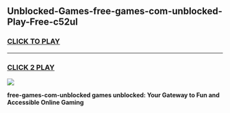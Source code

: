
## Unblocked-Games-free-games-com-unblocked-Play-Free-c52ul
<h3>
<a href="https://premium76.site?title=free-games-com-unblocked&ref=12A">CLICK TO PLAY</a></h3>
<hr>

<h3>
<a href="https://premium76.site?title=free-games-com-unblocked&ref=12A">CLICK 2 PLAY</a>
  
</h3>

<a href="https://premium76.site?title=free-games-com-unblocked&ref=12A"><img src="https://clearcache.store/games.png"></a>


**free-games-com-unblocked games unblocked: Your Gateway to Fun and Accessible Online Gaming**
